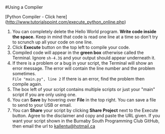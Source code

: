 #Using a Compiler

[Python Compiler - Click here] (http://www.tutorialspoint.com/execute_python_online.php)<br>

1. You can completely delete the Hello World program. __Write code inside the space.__ Keep in mind that code is read one line at a time so don't try to scrunch up all your code on one line.
2. Click __Execute__ button on the top left to compile your code.
3. Compiled code will appear in the __green box__ otherwise called the Terminal. Ignore ```sh-4.3$``` and your output should appear underneath it.
4. If there is a problem or a bug in your script, the Terminal will show an error message. The error will contain the line number and the problem sometimes. <br> ```File "main.py", line 2``` If there is an error, find the problem then compile again.
5. The box left of your script contains multiple scripts or just your "main" script if you are only using one.
6. You can __Save__ by hovering over __File__ in the top right. You can save a file to send to your USB or email.
7. You can __Share__ your script by clicking __Share Project__ next to the Execute button. Agree to the disclaimer and copy and paste the URL given. If you want your script shown in the Burnaby South Programming Club GitHub, then email the url to kallentu@hotmail.ca
